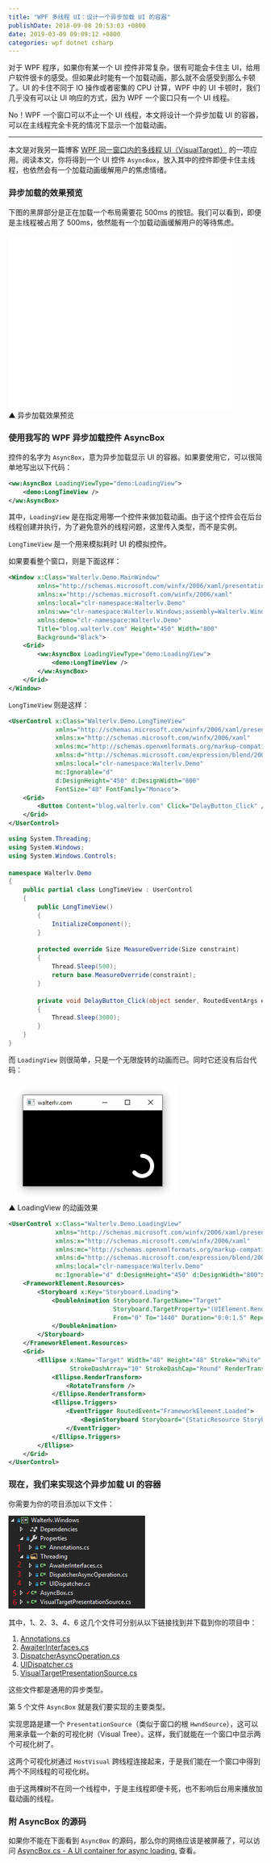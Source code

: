```yaml
---
title: "WPF 多线程 UI：设计一个异步加载 UI 的容器"
publishDate: 2018-09-08 20:53:03 +0800
date: 2019-03-09 09:09:12 +0800
categories: wpf dotnet csharp
---
```


对于 WPF 程序，如果你有某一个 UI 控件非常复杂，很有可能会卡住主 UI，给用户软件很卡的感受。但如果此时能有一个加载动画，那么就不会感受到那么卡顿了。UI 的卡住不同于 IO 操作或者密集的 CPU 计算，WPF 中的 UI 卡顿时，我们几乎没有可以让 UI 响应的方式，因为 WPF 一个窗口只有一个 UI 线程。

No！WPF 一个窗口可以不止一个 UI 线程，本文将设计一个异步加载 UI 的容器，可以在主线程完全卡死的情况下显示一个加载动画。

---

本文是对我另一篇博客 [WPF 同一窗口内的多线程 UI（VisualTarget）](/post/multi-thread-ui-using-visualtarget-in-wpf.html) 的一项应用。阅读本文，你将得到一个 UI 控件 `AsyncBox`，放入其中的控件即便卡住主线程，也依然会有一个加载动画缓解用户的焦虑情绪。

<div id="toc"></div>

### 异步加载的效果预览

下图的黑屏部分是正在加载一个布局需要花 500ms 的按钮。我们可以看到，即便是主线程被占用了 500ms，依然能有一个加载动画缓解用户的等待焦虑。

![异步加载效果预览](/static/posts/2018-09-08-loading-view-preview.gif)  
▲ 异步加载效果预览

### 使用我写的 WPF 异步加载控件 AsyncBox

控件的名字为 `AsyncBox`，意为异步加载显示 UI 的容器。如果要使用它，可以很简单地写出以下代码：

```xml
<ww:AsyncBox LoadingViewType="demo:LoadingView">
    <demo:LongTimeView />
</ww:AsyncBox>
```

其中，`LoadingView` 是在指定用哪一个控件来做加载动画。由于这个控件会在后台线程创建并执行，为了避免意外的线程问题，这里传入类型，而不是实例。

`LongTimeView` 是一个用来模拟耗时 UI 的模拟控件。

如果要看整个窗口，则是下面这样：

```xml
<Window x:Class="Walterlv.Demo.MainWindow"
        xmlns="http://schemas.microsoft.com/winfx/2006/xaml/presentation"
        xmlns:x="http://schemas.microsoft.com/winfx/2006/xaml"
        xmlns:local="clr-namespace:Walterlv.Demo"
        xmlns:ww="clr-namespace:Walterlv.Windows;assembly=Walterlv.Windows"
        xmlns:demo="clr-namespace:Walterlv.Demo"
        Title="blog.walterlv.com" Height="450" Width="800"
        Background="Black">
    <Grid>
        <ww:AsyncBox LoadingViewType="demo:LoadingView">
            <demo:LongTimeView />
        </ww:AsyncBox>
    </Grid>
</Window>
```

`LongTimeView` 则是这样：

```xml
<UserControl x:Class="Walterlv.Demo.LongTimeView"
             xmlns="http://schemas.microsoft.com/winfx/2006/xaml/presentation"
             xmlns:x="http://schemas.microsoft.com/winfx/2006/xaml"
             xmlns:mc="http://schemas.openxmlformats.org/markup-compatibility/2006" 
             xmlns:d="http://schemas.microsoft.com/expression/blend/2008" 
             xmlns:local="clr-namespace:Walterlv.Demo"
             mc:Ignorable="d" 
             d:DesignHeight="450" d:DesignWidth="800"
             FontSize="48" FontFamily="Monaco">
    <Grid>
        <Button Content="blog.walterlv.com" Click="DelayButton_Click" />
    </Grid>
</UserControl>
```

```csharp
using System.Threading;
using System.Windows;
using System.Windows.Controls;

namespace Walterlv.Demo
{
    public partial class LongTimeView : UserControl
    {
        public LongTimeView()
        {
            InitializeComponent();
        }

        protected override Size MeasureOverride(Size constraint)
        {
            Thread.Sleep(500);
            return base.MeasureOverride(constraint);
        }

        private void DelayButton_Click(object sender, RoutedEventArgs e)
        {
            Thread.Sleep(3000);
        }
    }
}
```

而 `LoadingView` 则很简单，只是一个无限旋转的动画而已。同时它还没有后台代码：

![LoadingView 的动画效果](/static/posts/2018-09-08-loading-view.gif)  
▲ LoadingView 的动画效果

```xml
<UserControl x:Class="Walterlv.Demo.LoadingView"
             xmlns="http://schemas.microsoft.com/winfx/2006/xaml/presentation"
             xmlns:x="http://schemas.microsoft.com/winfx/2006/xaml"
             xmlns:mc="http://schemas.openxmlformats.org/markup-compatibility/2006" 
             xmlns:d="http://schemas.microsoft.com/expression/blend/2008" 
             xmlns:local="clr-namespace:Walterlv.Demo"
             mc:Ignorable="d" d:DesignHeight="450" d:DesignWidth="800">
    <FrameworkElement.Resources>
        <Storyboard x:Key="Storyboard.Loading">
            <DoubleAnimation Storyboard.TargetName="Target"
                             Storyboard.TargetProperty="(UIElement.RenderTransform).(RotateTransform.Angle)"
                             From="0" To="1440" Duration="0:0:1.5" RepeatBehavior="Forever">
            </DoubleAnimation>
        </Storyboard>
    </FrameworkElement.Resources>
    <Grid>
        <Ellipse x:Name="Target" Width="48" Height="48" Stroke="White" StrokeThickness="8"
                 StrokeDashArray="10" StrokeDashCap="Round" RenderTransformOrigin="0.5 0.5">
            <Ellipse.RenderTransform>
                <RotateTransform />
            </Ellipse.RenderTransform>
            <Ellipse.Triggers>
                <EventTrigger RoutedEvent="FrameworkElement.Loaded">
                    <BeginStoryboard Storyboard="{StaticResource Storyboard.Loading}" />
                </EventTrigger>
            </Ellipse.Triggers>
        </Ellipse>
    </Grid>
</UserControl>
```

### 现在，我们来实现这个异步加载 UI 的容器

你需要为你的项目添加以下文件：

![项目文件](/static/posts/2018-09-08-20-41-51.png)

其中，1、2、3、4、6 这几个文件可分别从以下链接找到并下载到你的项目中：

1. [Annotations.cs](https://github.com/walterlv/sharing-demo/blob/master/src/Walterlv.Core/Annotations/Annotations.cs)
1. [AwaiterInterfaces.cs](https://gist.github.com/walterlv/ca0fc857eae04c1088aebcb8d636d1cb#file-awaiterinterfaces-cs)
1. [DispatcherAsyncOperation.cs](https://gist.github.com/walterlv/ca0fc857eae04c1088aebcb8d636d1cb#file-dispatcherasyncoperation-cs)
1. [UIDispatcher.cs](https://gist.github.com/walterlv/ca0fc857eae04c1088aebcb8d636d1cb#file-uidispatcher-cs)
1. [VisualTargetPresentationSource.cs](https://github.com/walterlv/sharing-demo/blob/master/src/Walterlv.Demo.WPF/Utils/Threading/VisualTargetPresentationSource.cs)

这些文件都是通用的异步类型。

第 5 个文件 `AsyncBox` 就是我们要实现的主要类型。

实现思路是建一个 `PresentationSource`（类似于窗口的根 `HwndSource`），这可以用来承载一个新的可视化树（Visual Tree）。这样，我们就能在一个窗口中显示两个可视化树了。

这两个可视化树通过 `HostVisual` 跨线程连接起来，于是我们能在一个窗口中得到两个不同线程的可视化树。

由于这两棵树不在同一个线程中，于是主线程即便卡死，也不影响后台用来播放加载动画的线程。

### 附 AsyncBox 的源码

如果你不能在下面看到 `AsyncBox` 的源码，那么你的网络应该是被屏蔽了，可以访问 [AsyncBox.cs - A UI container for async loading.](https://gist.github.com/walterlv/4581ee10530a21ddf00f47b2cd680714) 查看。

<script src="https://gist.github.com/walterlv/4581ee10530a21ddf00f47b2cd680714.js"></script>

